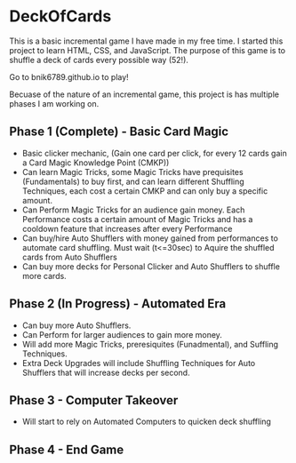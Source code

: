 # DeckOfCards

This is a basic incremental game I have made in my free time. I started this project to learn HTML, CSS, and JavaScript. The purpose of this game is to shuffle a deck of cards every possible way (52!).  

Go to bnik6789.github.io to play!

Becuase of the nature of an incremental game, this project is has multiple phases I am working on. 

## Phase 1 (Complete) - Basic Card Magic 
- Basic clicker mechanic, (Gain one card per click, for every 12 cards gain a Card Magic Knowledge Point (CMKP))
- Can learn Magic Tricks, some Magic Tricks have prequisites (Fundamentals) to buy first, and can learn different Shuffling Techniques, each cost a certain CMKP and can only buy a specific amount. 
- Can Perform Magic Tricks for an audience gain money. Each Performance costs a certain amount of Magic Tricks and has a cooldown feature that increases after every Performance
- Can buy/hire Auto Shufflers with money gained from performances to automate card shuffling. Must wait (t<=30sec) to Aquire the shuffled cards from Auto Shufflers
- Can buy more decks for Personal Clicker and Auto Shufflers to shuffle more cards.

## Phase 2 (In Progress) - Automated Era
- Can buy more Auto Shufflers.
- Can Perform for larger audiences to gain more money.
- Will add more Magic Tricks, preresiquites (Funadmental), and Suffling Techniques.
- Extra Deck Upgrades will include Shuffling Techniques for Auto Shufflers that will increase decks per second.

## Phase 3 - Computer Takeover
- Will start to rely on Automated Computers to quicken deck shuffling
## Phase 4 - End Game
